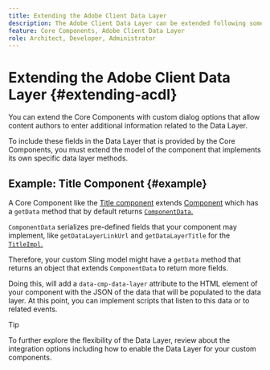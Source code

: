 ```yaml
---
title: Extending the Adobe Client Data Layer
description: The Adobe Client Data Layer can be extended following some basic patterns
feature: Core Components, Adobe Client Data Layer
role: Architect, Developer, Administrator
---
```


# Extending the Adobe Client Data Layer {#extending-acdl}

You can extend the Core Components with custom dialog options that allow content authors to enter additional information related to the Data Layer.

To include these fields in the Data Layer that is provided by the Core Components, you must extend the model of the component that implements its own specific data layer methods.

## Example: Title Component {#example}

A Core Component like the [Title component](https://github.com/adobe/aem-core-wcm-components/blob/master/bundles/core/src/main/java/com/adobe/cq/wcm/core/components/models/Title.java) extends [Component](https://github.com/adobe/aem-core-wcm-components/blob/master/bundles/core/src/main/java/com/adobe/cq/wcm/core/components/models/Title.java) which has a `getData` method that by default returns [`ComponentData`.](https://github.com/adobe/aem-core-wcm-components/blob/master/bundles/core/src/main/java/com/adobe/cq/wcm/core/components/models/datalayer/ComponentData.java)

`ComponentData` serializes pre-defined fields that your component may implement, like `getDataLayerLinkUrl` and `getDataLayerTitle` for the [`TitleImpl`.](https://github.com/adobe/aem-core-wcm-components/blob/master/bundles/core/src/main/java/com/adobe/cq/wcm/core/components/internal/models/v1/TitleImpl.java)

Therefore, your custom Sling model might have a `getData` method that returns an object that extends `ComponentData` to return more fields.

Doing this, will add a `data-cmp-data-layer` attribute to the HTML element of your component with the JSON of the data that will be populated to the data layer. At this point, you can implement scripts that listen to this data or to related events.

>[!TIP]
>
>To further explore the flexibility of the Data Layer, review about the integration options including how to enable the Data Layer for your custom components.
